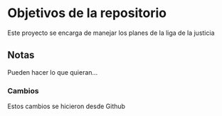 # Objetivos de la repositorio

Este proyecto se encarga de manejar los planes de la liga de la justicia


## Notas
Pueden hacer lo que quieran...

### Cambios
Estos cambios se hicieron desde Github
